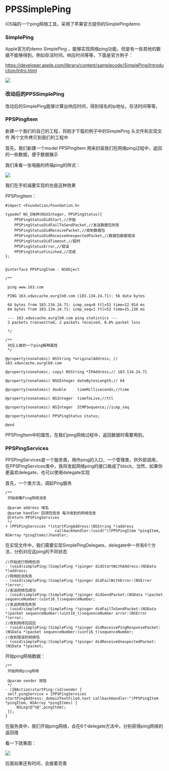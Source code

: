 # PPSSimplePing
iOS端的一个ping网络工具，采用了苹果官方提供的SimplePingdemo

### SimplePing

Apple官方的demo SimplePing ，能够实现网络ping功能，但是有一些其他的数据不能够得到，例如存活时间，响应时间等等，下面是官方例子：

https://developer.apple.com/library/content/samplecode/SimplePing/Introduction/Intro.html

![](http://o8bxt3lx0.bkt.clouddn.com/blog/2017-01-03-053734.jpg)

### 改动后的PPSSimplePing

改动后的SimplePing能够计算出响应时间，得到域名的ip地址，存活时间等等。

### PPSPingItem

新建一个我们的自己的工程，将刚才下载的例子中的SimplePing 头文件和实现文件 两个文件拷贝到我们的工程中

首先，我们新建一个model PPSPingItem  用来封装我们在网络ping过程中，返回的一些数据，便于数据展示

我们来看一张电脑的终端ping的样式：

![](http://o8bxt3lx0.bkt.clouddn.com/blog/2017-01-03-054734.jpg)

我们在手机端要实现的也是这种效果

PPSPingItem：

```
#import <Foundation/Foundation.h>

typedef NS_ENUM(NSUInteger, PPSPingStatus){
    PPSPingStatusDidStart,//开始
    PPSPingStatusDidFailToSendPacket,//发送数据包失败
    PPSPingStatusDidReceivePacket,//收到数据包
    PPSPingStatusDidReceiveUnexpectedPacket,//数据包数据错误
    PPSPingStatusDidTimeout,//超时
    PPSPingStatusError,//错误
    PPSPingStatusFinished,//完成
};


@interface PPSPingItem : NSObject

/**
 
 ping www.163.com
 
 PING 163.xdwscache.ourglb0.com (183.134.24.71): 56 data bytes
 
 64 bytes from 183.134.24.71: icmp_seq=0 ttl=53 time=12.914 ms
 64 bytes from 183.134.24.71: icmp_seq=1 ttl=53 time=15.136 ms
 
 --- 163.xdwscache.ourglb0.com ping statistics ---
 2 packets transmitted, 2 packets received, 0.0% packet loss
 
 */

/**
 对应上面的一个ping解释属性
 */

@property(nonatomic) NSString *originalAddress; // 163.xdwscache.ourglb0.com

@property(nonatomic, copy) NSString *IPAddress;// 183.134.24.71

@property(nonatomic) NSUInteger dateBytesLength;// 64

@property(nonatomic) double     timeMilliseconds;//time

@property(nonatomic) NSInteger  timeToLive;//ttl

@property(nonatomic) NSInteger  ICMPSequence;//icmp_seq

@property(nonatomic) PPSPingStatus status;

@end

```

PPSPingItem中的属性，在我们ping网络过程中，返回数据时需要用到。

### PPSPingServices

PPSPingServices是一个服务类，用作ping的入口，一个管理类，供外部调用，在PPSPingServices类中，我将发起网络ping的接口做成了block，当然，如果你更喜欢delegate，也可以使用delegate实现

首先，一个类方法，调起Ping服务

```
/**
 开始收集Ping网络消息
 
 @param address 域名
 @param handler 回调包信息 每次收到的网络信息
 @return PPSPingServices
 */
+ (PPSPingServices *)startPingAddress:(NSString *)address
                      callbackHandler:(void(^)(PPSPingItem *pingItem, NSArray *pingItems))handler;
```

在实现文件中，我们需要实现SimplePingDelegate，delegate中一共有6个方法，分别对应这ping的不同状态

```
//开始进行网络检测
- (void)simplePing:(SimplePing *)pinger didStartWithAddress:(NSData *)address;
//网络检测失败
- (void)simplePing:(SimplePing *)pinger didFailWithError:(NSError *)error;
//发送网络包成功
- (void)simplePing:(SimplePing *)pinger didSendPacket:(NSData *)packet sequenceNumber:(uint16_t)sequenceNumber;
//发送网络包失败
- (void)simplePing:(SimplePing *)pinger didFailToSendPacket:(NSData *)packet sequenceNumber:(uint16_t)sequenceNumber error:(NSError *)error;
//收到网络包回应
- (void)simplePing:(SimplePing *)pinger didReceivePingResponsePacket:(NSData *)packet sequenceNumber:(uint16_t)sequenceNumber;
//收到错误的网络包
- (void)simplePing:(SimplePing *)pinger didReceiveUnexpectedPacket:(NSData *)packet;
```

开始ping网络数据：

```
/**
 开始网络ping网络

 @param sender 按钮
 */
- (IBAction)startPing:(id)sender {
 self.pingService = [PPSPingServices startPingAddress:_domainTextFiled.text callbackHandler:^(PPSPingItem *pingItem, NSArray *pingItems) {
     NSLog(@"%@",pingItem);
 }];
}
```

在服务类中，我们开始ping网络，会在6个delegate方法中，分别获得ping网络的返回值

看一下效果图：

![](http://o8bxt3lx0.bkt.clouddn.com/blog/2017-01-09-iOSping%E5%B0%8F%E5%B7%A5%E5%85%B7.gif)

后面如果还有时间，会接着完善
